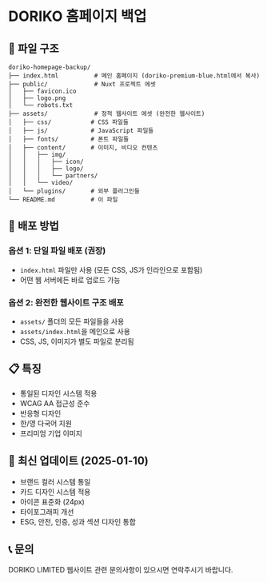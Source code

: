 # DORIKO 홈페이지 백업

## 📁 파일 구조
```
doriko-homepage-backup/
├── index.html          # 메인 홈페이지 (doriko-premium-blue.html에서 복사)
├── public/             # Nuxt 프로젝트 에셋
│   ├── favicon.ico
│   ├── logo.png
│   └── robots.txt
├── assets/             # 정적 웹사이트 에셋 (완전한 웹사이트)
│   ├── css/           # CSS 파일들
│   ├── js/            # JavaScript 파일들
│   ├── fonts/         # 폰트 파일들
│   ├── content/       # 이미지, 비디오 컨텐츠
│   │   ├── img/
│   │   │   ├── icon/
│   │   │   ├── logo/
│   │   │   └── partners/
│   │   └── video/
│   └── plugins/       # 외부 플러그인들
└── README.md          # 이 파일
```

## 🚀 배포 방법

### 옵션 1: 단일 파일 배포 (권장)
- `index.html` 파일만 사용 (모든 CSS, JS가 인라인으로 포함됨)
- 어떤 웹 서버에든 바로 업로드 가능

### 옵션 2: 완전한 웹사이트 구조 배포  
- `assets/` 폴더의 모든 파일들을 사용
- `assets/index.html`을 메인으로 사용
- CSS, JS, 이미지가 별도 파일로 분리됨

## 📋 특징
- 통일된 디자인 시스템 적용
- WCAG AA 접근성 준수
- 반응형 디자인
- 한/영 다국어 지원
- 프리미엄 기업 이미지

## 🔧 최신 업데이트 (2025-01-10)
- 브랜드 컬러 시스템 통일
- 카드 디자인 시스템 적용  
- 아이콘 표준화 (24px)
- 타이포그래피 개선
- ESG, 안전, 인증, 성과 섹션 디자인 통합

## 📞 문의
DORIKO LIMITED 웹사이트 관련 문의사항이 있으시면 연락주시기 바랍니다.